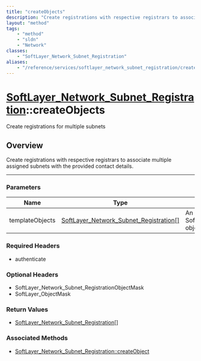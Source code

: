 ```yaml
---
title: "createObjects"
description: "Create registrations with respective registrars to associate multiple assigned subnets with the provided contact details... "
layout: "method"
tags:
    - "method"
    - "sldn"
    - "Network"
classes:
    - "SoftLayer_Network_Subnet_Registration"
aliases:
    - "/reference/services/softlayer_network_subnet_registration/createObjects"
---
```

# [SoftLayer_Network_Subnet_Registration](/reference/services/SoftLayer_Network_Subnet_Registration)::createObjects


Create registrations for multiple subnets


## Overview 
Create registrations with respective registrars to associate multiple assigned subnets with the provided contact details. 

-----

### Parameters 
|Name | Type | Description |
| --- | --- | --- |
|templateObjects| <a href='/reference/datatypes/SoftLayer_Network_Subnet_Registration'>SoftLayer_Network_Subnet_Registration[] </a>| An array of SoftLayer_Network_Subnet_Registration objects that you wish to create.|


### Required Headers
* authenticate


### Optional Headers
* SoftLayer_Network_Subnet_RegistrationObjectMask
* SoftLayer_ObjectMask

### Return Values
* <a href='/reference/datatypes/SoftLayer_Network_Subnet_Registration'>SoftLayer_Network_Subnet_Registration[] </a>


### Associated Methods

*  [SoftLayer_Network_Subnet_Registration::createObject](/reference/services/SoftLayer_Network_Subnet_Registration/createObject )




